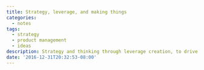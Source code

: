 ```yaml
---
title: Strategy, leverage, and making things 
categories:
  - notes
tags:
  - strategy
  - product management 
  - ideas
description: Strategy and thinking through leverage creation, to drive value creation 
date: '2016-12-31T20:32:53-08:00'
---
```


